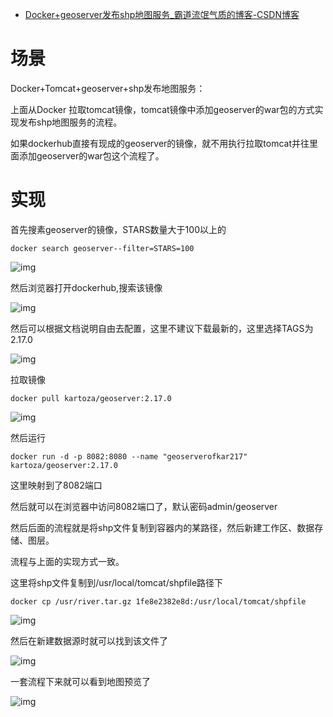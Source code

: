 - [Docker+geoserver发布shp地图服务_霸道流氓气质的博客-CSDN博客](https://blog.csdn.net/BADAO_LIUMANG_QIZHI/article/details/119207451)

# 场景

Docker+Tomcat+geoserver+shp发布地图服务：

上面从Docker 拉取tomcat镜像，tomcat镜像中添加geoserver的war包的方式实现发布shp地图服务的流程。

如果dockerhub直接有现成的geoserver的镜像，就不用执行拉取tomcat并往里面添加geoserver的war包这个流程了。

# 实现

首先搜素geoserver的镜像，STARS数量大于100以上的

```
docker search geoserver--filter=STARS=100
```



![img](https://img-blog.csdnimg.cn/20210729113016147.jpg?x-oss-process=image/watermark,type_ZmFuZ3poZW5naGVpdGk,shadow_10,text_aHR0cHM6Ly9ibG9nLmNzZG4ubmV0L0JBREFPX0xJVU1BTkdfUUlaSEk=,size_16,color_FFFFFF,t_70)

 然后浏览器打开dockerhub,搜索该镜像

![img](https://img-blog.csdnimg.cn/20210729113029142.jpg?x-oss-process=image/watermark,type_ZmFuZ3poZW5naGVpdGk,shadow_10,text_aHR0cHM6Ly9ibG9nLmNzZG4ubmV0L0JBREFPX0xJVU1BTkdfUUlaSEk=,size_16,color_FFFFFF,t_70)

然后可以根据文档说明自由去配置，这里不建议下载最新的，这里选择TAGS为2.17.0

![img](https://img-blog.csdnimg.cn/20210729113037666.jpg?x-oss-process=image/watermark,type_ZmFuZ3poZW5naGVpdGk,shadow_10,text_aHR0cHM6Ly9ibG9nLmNzZG4ubmV0L0JBREFPX0xJVU1BTkdfUUlaSEk=,size_16,color_FFFFFF,t_70)

 拉取镜像

```
docker pull kartoza/geoserver:2.17.0
```

![img](https://img-blog.csdnimg.cn/20210729113046926.jpg?x-oss-process=image/watermark,type_ZmFuZ3poZW5naGVpdGk,shadow_10,text_aHR0cHM6Ly9ibG9nLmNzZG4ubmV0L0JBREFPX0xJVU1BTkdfUUlaSEk=,size_16,color_FFFFFF,t_70)

然后运行

```
docker run -d -p 8082:8080 --name "geoserverofkar217" kartoza/geoserver:2.17.0
```

这里映射到了8082端口

然后就可以在浏览器中访问8082端口了，默认密码admin/geoserver

然后后面的流程就是将shp文件复制到容器内的某路径，然后新建工作区、数据存储、图层。

流程与上面的实现方式一致。

这里将shp文件复制到/usr/local/tomcat/shpfile路径下

```
docker cp /usr/river.tar.gz 1fe8e2382e8d:/usr/local/tomcat/shpfile
```

![img](https://img-blog.csdnimg.cn/20210729113108695.jpg?x-oss-process=image/watermark,type_ZmFuZ3poZW5naGVpdGk,shadow_10,text_aHR0cHM6Ly9ibG9nLmNzZG4ubmV0L0JBREFPX0xJVU1BTkdfUUlaSEk=,size_16,color_FFFFFF,t_70)

 然后在新建数据源时就可以找到该文件了

![img](https://img-blog.csdnimg.cn/2021072911311298.jpg?x-oss-process=image/watermark,type_ZmFuZ3poZW5naGVpdGk,shadow_10,text_aHR0cHM6Ly9ibG9nLmNzZG4ubmV0L0JBREFPX0xJVU1BTkdfUUlaSEk=,size_16,color_FFFFFF,t_70)

 一套流程下来就可以看到地图预览了

![img](https://img-blog.csdnimg.cn/20210729113117130.jpg?x-oss-process=image/watermark,type_ZmFuZ3poZW5naGVpdGk,shadow_10,text_aHR0cHM6Ly9ibG9nLmNzZG4ubmV0L0JBREFPX0xJVU1BTkdfUUlaSEk=,size_16,color_FFFFFF,t_70)

 